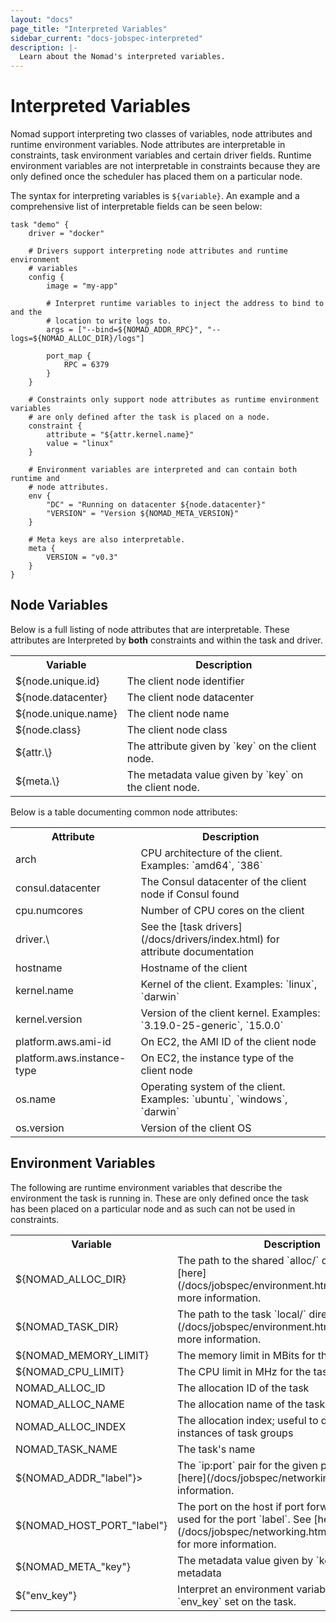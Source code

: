 ```yaml
---
layout: "docs"
page_title: "Interpreted Variables"
sidebar_current: "docs-jobspec-interpreted"
description: |-
  Learn about the Nomad's interpreted variables.
---
```

# Interpreted Variables

Nomad support interpreting two classes of variables, node attributes and runtime
environment variables. Node attributes are interpretable in constraints, task
environment variables and certain driver fields. Runtime environment variables
are not interpretable in constraints because they are only defined once the
scheduler has placed them on a particular node.

The syntax for interpreting variables is `${variable}`. An example and a
comprehensive list of interpretable fields can be seen below:

```
task "demo" {
    driver = "docker"

    # Drivers support interpreting node attributes and runtime environment
    # variables
    config {
        image = "my-app"

        # Interpret runtime variables to inject the address to bind to and the
        # location to write logs to.
        args = ["--bind=${NOMAD_ADDR_RPC}", "--logs=${NOMAD_ALLOC_DIR}/logs"]

        port_map {
            RPC = 6379
        }
    }

    # Constraints only support node attributes as runtime environment variables
    # are only defined after the task is placed on a node.
    constraint {
        attribute = "${attr.kernel.name}"
        value = "linux"
    }

    # Environment variables are interpreted and can contain both runtime and
    # node attributes.
    env {
        "DC" = "Running on datacenter ${node.datacenter}"
        "VERSION" = "Version ${NOMAD_META_VERSION}"
    }

    # Meta keys are also interpretable.
    meta {
        VERSION = "v0.3"
    }
}
```

## Node Variables <a id="interpreted_node_vars"></a>

Below is a full listing of node attributes that are interpretable. These
attributes are Interpreted by __both__ constraints and within the task and
driver.

<table class="table table-bordered table-striped">
  <tr>
    <th>Variable</th>
    <th>Description</th>
  </tr>
  <tr>
    <td>${node.unique.id}</td>
    <td>The client node identifier</td>
  </tr>
  <tr>
    <td>${node.datacenter}</td>
    <td>The client node datacenter</td>
  </tr>
  <tr>
    <td>${node.unique.name}</td>
    <td>The client node name</td>
  </tr>
  <tr>
    <td>${node.class}</td>
    <td>The client node class</td>
  </tr>
  <tr>
    <td>${attr.\<key\>}</td>
    <td>The attribute given by `key` on the client node.</td>
  </tr>
  <tr>
    <td>${meta.\<key\>}</td>
    <td>The metadata value given by `key` on the client node.</td>
  </tr>
</table>

Below is a table documenting common node attributes:

<table class="table table-bordered table-striped">
  <tr>
    <th>Attribute</th>
    <th>Description</th>
  </tr>
  <tr>
    <td>arch</td>
    <td>CPU architecture of the client. Examples: `amd64`, `386`</td>
  </tr>
  <tr>
    <td>consul.datacenter</td>
    <td>The Consul datacenter of the client node if Consul found</td>
  </tr>
  <tr>
    <td>cpu.numcores</td>
    <td>Number of CPU cores on the client</td>
  </tr>
  <tr>
    <td>driver.\<key\></td>
    <td>See the [task drivers](/docs/drivers/index.html) for attribute documentation</td>
  </tr>
  <tr>
    <td>hostname</td>
    <td>Hostname of the client</td>
  </tr>
  <tr>
    <td>kernel.name</td>
    <td>Kernel of the client. Examples: `linux`, `darwin`</td>
  </tr>
  <tr>
    <td>kernel.version</td>
    <td>Version of the client kernel. Examples: `3.19.0-25-generic`, `15.0.0`</td>
  </tr>
  <tr>
    <td>platform.aws.ami-id</td>
    <td>On EC2, the AMI ID of the client node</td>
  </tr>
  <tr>
    <td>platform.aws.instance-type</td>
    <td>On EC2, the instance type of the client node</td>
  </tr>
  <tr>
    <td>os.name</td>
    <td>Operating system of the client. Examples: `ubuntu`, `windows`, `darwin`</td>
  </tr>
  <tr>
    <td>os.version</td>
    <td>Version of the client OS</td>
  </tr>
</table>

## Environment Variables <a id="interpreted_env_vars"></a>

The following are runtime environment variables that describe the environment
the task is running in. These are only defined once the task has been placed on
a particular node and as such can not be used in constraints.

<table class="table table-bordered table-striped">
  <tr>
    <th>Variable</th>
    <th>Description</th>
  </tr>
  <tr>
    <td>${NOMAD_ALLOC_DIR}</td>
    <td>The path to the shared `alloc/` directory. See
    [here](/docs/jobspec/environment.html#task_dir) for more
    information.</td>
  </tr>
  <tr>
    <td>${NOMAD_TASK_DIR}</td>
    <td>The path to the task `local/` directory. See
    [here](/docs/jobspec/environment.html#task_dir) for more
    information.</td>
  </tr>
  <tr>
    <td>${NOMAD_MEMORY_LIMIT}</td>
    <td>The memory limit in MBits for the task</td>
  </tr>
  <tr>
    <td>${NOMAD_CPU_LIMIT}</td>
    <td>The CPU limit in MHz for the task</td>
  </tr>
  <tr>
    <td>NOMAD_ALLOC_ID</td>
    <td>The allocation ID of the task</td>
  </tr>
  <tr>
    <td>NOMAD_ALLOC_NAME</td>
    <td>The allocation name of the task</td>
  </tr>
  <tr>
    <td>NOMAD_ALLOC_INDEX</td>
    <td>The allocation index; useful to distinguish instances of task groups</td>
  </tr>
  <tr>
    <td>NOMAD_TASK_NAME</td>
    <td>The task's name</td>
  </tr>
  <tr>
    <td>${NOMAD_ADDR_"label"}></td>
    <td>The `ip:port` pair for the given port `label`. See
    [here](/docs/jobspec/networking.html) for more information.</td>
  </tr>
  <tr>
    <td>${NOMAD_HOST_PORT_"label"}</td>
    <td>The port on the host if port forwarding is being used for the port
    `label`. See [here](/docs/jobspec/networking.html#mapped_ports) for more
    information.</td>
  </tr>
  <tr>
    <td>${NOMAD_META_"key"}</td>
    <td>The metadata value given by `key` on the task's metadata</td>
  </tr>
  <tr>
    <td>${"env_key"}</td>
    <td>Interpret an environment variable with key `env_key` set on the task.</td>
  </tr>
</table>

